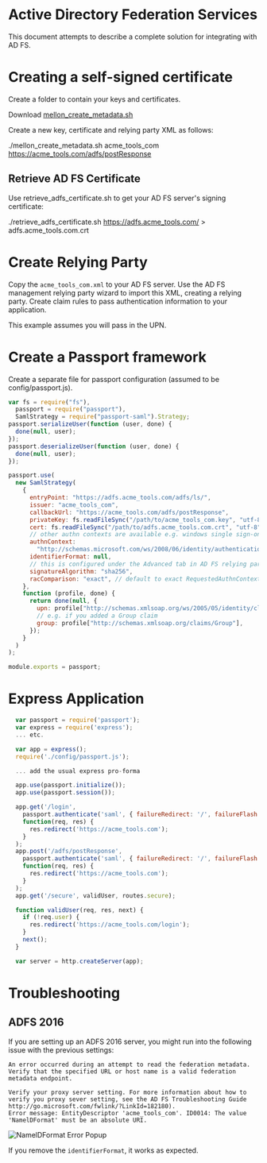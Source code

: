 # Active Directory Federation Services

This document attempts to describe a complete solution for integrating with AD FS.

# Creating a self-signed certificate

Create a folder to contain your keys and certificates.

Download [mellon_create_metadata.sh](https://github.com/UNINETT/mod_auth_mellon/blob/master/mellon_create_metadata.sh)

Create a new key, certificate and relying party XML as follows:

./mellon_create_metadata.sh acme_tools_com https://acme_tools.com/adfs/postResponse

## Retrieve AD FS Certificate

Use retrieve_adfs_certificate.sh to get your AD FS server's signing certificate:

./retrieve_adfs_certificate.sh https://adfs.acme_tools.com/ > adfs.acme_tools.com.crt

# Create Relying Party

Copy the `acme_tools_com.xml` to your AD FS server. Use the AD FS management relying party wizard to import this XML, creating a relying party. Create claim rules to pass authentication information to your application.

This example assumes you will pass in the UPN.

# Create a Passport framework

Create a separate file for passport configuration (assumed to be config/passport.js).

```javascript
var fs = require("fs"),
  passport = require("passport"),
  SamlStrategy = require("passport-saml").Strategy;
passport.serializeUser(function (user, done) {
  done(null, user);
});
passport.deserializeUser(function (user, done) {
  done(null, user);
});

passport.use(
  new SamlStrategy(
    {
      entryPoint: "https://adfs.acme_tools.com/adfs/ls/",
      issuer: "acme_tools_com",
      callbackUrl: "https://acme_tools.com/adfs/postResponse",
      privateKey: fs.readFileSync("/path/to/acme_tools_com.key", "utf-8"),
      cert: fs.readFileSync("/path/to/adfs.acme_tools.com.crt", "utf-8"),
      // other authn contexts are available e.g. windows single sign-on
      authnContext:
        "http://schemas.microsoft.com/ws/2008/06/identity/authenticationmethod/password",
      identifierFormat: null,
      // this is configured under the Advanced tab in AD FS relying party
      signatureAlgorithm: "sha256",
      racComparison: "exact", // default to exact RequestedAuthnContext Comparison Type
    },
    function (profile, done) {
      return done(null, {
        upn: profile["http://schemas.xmlsoap.org/ws/2005/05/identity/claims/upn"],
        // e.g. if you added a Group claim
        group: profile["http://schemas.xmlsoap.org/claims/Group"],
      });
    }
  )
);

module.exports = passport;
```

# Express Application

```javascript
  var passport = require('passport');
  var express = require('express');
  ... etc.

  var app = express();
  require('./config/passport.js');

  ... add the usual express pro-forma

  app.use(passport.initialize());
  app.use(passport.session());

  app.get('/login',
    passport.authenticate('saml', { failureRedirect: '/', failureFlash: true }),
    function(req, res) {
      res.redirect('https://acme_tools.com');
    }
  );
  app.post('/adfs/postResponse',
    passport.authenticate('saml', { failureRedirect: '/', failureFlash: true }),
    function(req, res) {
      res.redirect('https://acme_tools.com');
    }
  );
  app.get('/secure', validUser, routes.secure);

  function validUser(req, res, next) {
    if (!req.user) {
      res.redirect('https://acme_tools.com/login');
    }
    next();
  }

  var server = http.createServer(app);
```

# Troubleshooting

## ADFS 2016

If you are setting up an ADFS 2016 server, you might run into the following issue with the previous settings:

```
An error occurred during an attempt to read the federation metadata. Verify that the specified URL or host name is a valid federation metadata endpoint.

Verify your proxy server setting. For more information about how to verify you proxy sever setting, see the AD FS Troubleshooting Guide http://go.microsoft.com/fwlink/?LinkId=182180).
Error message: EntityDescriptor 'acme_tools_com'. ID0014: The value 'NamelDFormat' must be an absolute URI.
```

![NamelDFormat Error Popup](./NameIDFormatError.jpg)

If you remove the `identifierFormat`, it works as expected.
